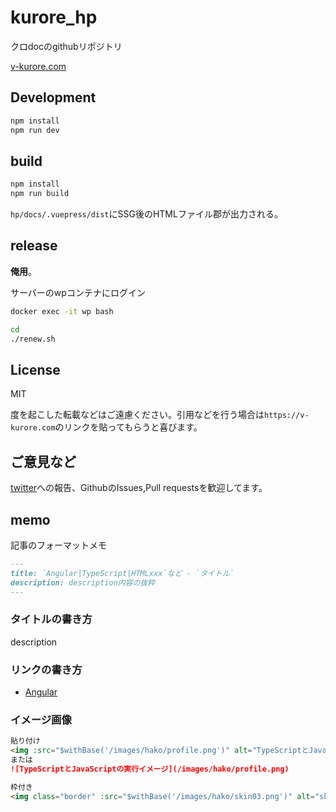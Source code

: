 # kurore_hp

クロdocのgithubリポジトリ

[v-kurore.com](https://v-kurore.com)

## Development

```bash
npm install
npm run dev
```

## build

```bash
npm install
npm run build
```

`hp/docs/.vuepress/dist`にSSG後のHTMLファイル郡が出力される。

## release

**俺用**。

サーバーのwpコンテナにログイン

```bash
docker exec -it wp bash
```

```bash
cd 
./renew.sh
```

## License

MIT

度を起こした転載などはご遠慮ください。引用などを行う場合は`https://v-kurore.com`のリンクを貼ってもらうと喜びます。

## ご意見など

[twitter](https://twitter.com/v_kurore)への報告、GithubのIssues,Pull requestsを歓迎してます。

## memo

記事のフォーマットメモ

```md
---
title: `Angular|TypeScript|HTMLxxx`など - `タイトル`
description: description内容の抜粋
---
```

### タイトルの書き方

description

### リンクの書き方

* [Angular](https://angular.io/)

### イメージ画像

```md
貼り付け
<img :src="$withBase('/images/hako/profile.png')" alt="TypeScriptとJavaScriptの実行イメージ">
または
![TypeScriptとJavaScriptの実行イメージ](/images/hako/profile.png)

枠付き
<img class="border" :src="$withBase('/images/hako/skin03.png')" alt="skin変更手順3">
```



